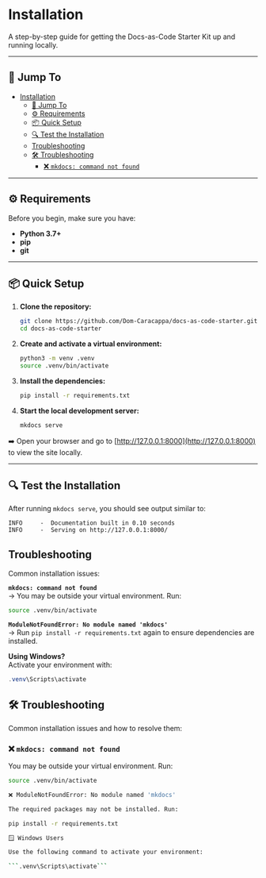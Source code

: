 # Installation

A step-by-step guide for getting the Docs-as-Code Starter Kit up and running locally.

---

## 🔗 Jump To

- [Installation](#installation)
  - [🔗 Jump To](#-jump-to)
  - [⚙️ Requirements](#️-requirements)
  - [📦 Quick Setup](#-quick-setup)
  - [🔍 Test the Installation](#-test-the-installation)
  - [Troubleshooting](#troubleshooting)
  - [🛠 Troubleshooting](#-troubleshooting)
    - [❌ `mkdocs: command not found`](#-mkdocs-command-not-found)

---

## ⚙️ Requirements

Before you begin, make sure you have:

- **Python 3.7+**
- **pip**
- **git**

---

## 📦 Quick Setup

1. **Clone the repository:**

    ```bash
    git clone https://github.com/Dom-Caracappa/docs-as-code-starter.git
    cd docs-as-code-starter
    ```

2. **Create and activate a virtual environment:**

    ```bash
    python3 -m venv .venv
    source .venv/bin/activate
    ```

3. **Install the dependencies:**

    ```bash
    pip install -r requirements.txt
    ```

4. **Start the local development server:**

    ```bash
    mkdocs serve
    ```

➡️ Open your browser and go to [http://127.0.0.1:8000](http://127.0.0.1:8000) to view the site locally.

---

## 🔍 Test the Installation

After running `mkdocs serve`, you should see output similar to:

```text
INFO     -  Documentation built in 0.10 seconds
INFO     -  Serving on http://127.0.0.1:8000/
```

## Troubleshooting

Common installation issues:

**`mkdocs: command not found`**  
→ You may be outside your virtual environment. Run:

```bash
source .venv/bin/activate
```

**`ModuleNotFoundError: No module named 'mkdocs'`**  
→ Run `pip install -r requirements.txt` again to ensure dependencies are installed.

**Using Windows?**  
Activate your environment with:

```powershell
.venv\Scripts\activate
```


## 🛠 Troubleshooting

Common installation issues and how to resolve them:

### ❌ `mkdocs: command not found`

You may be outside your virtual environment. Run:

```bash
source .venv/bin/activate

❌ ModuleNotFoundError: No module named 'mkdocs'

The required packages may not be installed. Run:

pip install -r requirements.txt

🪟 Windows Users

Use the following command to activate your environment:

```.venv\Scripts\activate```

